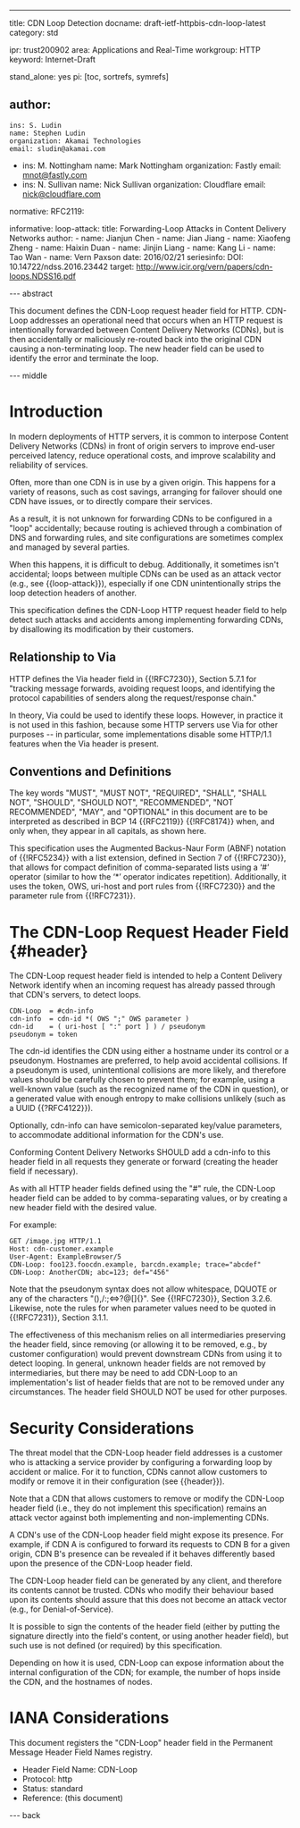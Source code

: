 ---
title: CDN Loop Detection
docname: draft-ietf-httpbis-cdn-loop-latest
category: std

ipr: trust200902
area: Applications and Real-Time
workgroup: HTTP
keyword: Internet-Draft

stand_alone: yes
pi: [toc, sortrefs, symrefs]

author:
 -
    ins: S. Ludin
    name: Stephen Ludin
    organization: Akamai Technologies
    email: sludin@akamai.com
 -
    ins: M. Nottingham
    name: Mark Nottingham
    organization: Fastly
    email: mnot@fastly.com
 -
    ins: N. Sullivan
    name: Nick Sullivan
    organization: Cloudflare
    email: nick@cloudflare.com

normative:
  RFC2119:

informative:
  loop-attack:
    title: Forwarding-Loop Attacks in Content Delivery Networks
    author:
    - name: Jianjun Chen
    - name: Jian Jiang
    - name: Xiaofeng Zheng
    - name: Haixin Duan
    - name: Jinjin Liang
    - name: Kang Li
    - name: Tao Wan
    - name: Vern Paxson
    date: 2016/02/21
    seriesinfo:
      DOI: 10.14722/ndss.2016.23442
    target: http://www.icir.org/vern/papers/cdn-loops.NDSS16.pdf



--- abstract

This document defines the CDN-Loop request header field for HTTP. CDN-Loop addresses an operational
need that occurs when an HTTP request is intentionally forwarded between Content Delivery Networks
(CDNs), but is then accidentally or maliciously re-routed back into the original CDN causing a
non-terminating loop. The new header field can be used to identify the error and terminate the loop.

--- middle

# Introduction

In modern deployments of HTTP servers, it is common to interpose Content Delivery Networks (CDNs)
in front of origin servers to improve end-user perceived latency, reduce operational costs, and
improve scalability and reliability of services.

Often, more than one CDN is in use by a given origin. This happens for a variety of reasons, such
as cost savings, arranging for failover should one CDN have issues, or to directly compare their
services.

As a result, it is not unknown for forwarding CDNs to be configured in a "loop" accidentally;
because routing is achieved through a combination of DNS and forwarding rules, and site
configurations are sometimes complex and managed by several parties.

When this happens, it is difficult to debug. Additionally, it sometimes isn't accidental; loops
between multiple CDNs can be used as an attack vector (e.g., see {{loop-attack}}), especially if one
CDN unintentionally strips the loop detection headers of another.

This specification defines the CDN-Loop HTTP request header field to help detect such attacks and accidents among implementing forwarding CDNs, by disallowing its modification by their customers.


## Relationship to Via

HTTP defines the Via header field in {{!RFC7230}}, Section 5.7.1 for "tracking message forwards,
avoiding request loops, and identifying the protocol capabilities of senders along the
request/response chain."

In theory, Via could be used to identify these loops. However, in practice it is not used in this
fashion, because some HTTP servers use Via for other purposes -- in particular, some
implementations disable some HTTP/1.1 features when the Via header is present.


## Conventions and Definitions

The key words "MUST", "MUST NOT", "REQUIRED", "SHALL", "SHALL NOT", "SHOULD", "SHOULD NOT",
"RECOMMENDED", "NOT RECOMMENDED", "MAY", and "OPTIONAL" in this document are to be interpreted as
described in BCP 14 {{RFC2119}} {{!RFC8174}} when, and only when, they appear in all capitals, as
shown here.

This specification uses the Augmented Backus-Naur Form (ABNF) notation of {{!RFC5234}} with a list
extension, defined in Section 7 of {{!RFC7230}}, that allows for compact definition of
comma-separated lists using a ‘#’ operator (similar to how the ‘*’ operator indicates repetition).
Additionally, it uses the token, OWS, uri-host and port rules from {{!RFC7230}} and the parameter
rule from {{!RFC7231}}.


# The CDN-Loop Request Header Field {#header}

The CDN-Loop request header field is intended to help a Content Delivery Network identify when an incoming request has already passed through that CDN's servers, to detect loops.

~~~ abnf
CDN-Loop  = #cdn-info
cdn-info  = cdn-id *( OWS ";" OWS parameter )
cdn-id    = ( uri-host [ ":" port ] ) / pseudonym
pseudonym = token
~~~

The cdn-id identifies the CDN using either a hostname under its control or a pseudonym. Hostnames
are preferred, to help avoid accidental collisions. If a pseudonym is used, unintentional collisions are more likely, and therefore values should be carefully chosen to prevent them; for example, using a well-known value (such as the recognized name of the CDN in question), or a generated value with enough entropy to make collisions unlikely (such as a UUID {{?RFC4122}}).

Optionally, cdn-info can have semicolon-separated key/value parameters, to accommodate additional
information for the CDN's use.

Conforming Content Delivery Networks SHOULD add a cdn-info to this header field in all requests they
generate or forward (creating the header field if necessary).

As with all HTTP header fields defined using the "#" rule, the CDN-Loop header field can be added to by comma-separating values, or by creating a new header field with the desired value.

For example:

~~~ example
GET /image.jpg HTTP/1.1
Host: cdn-customer.example
User-Agent: ExampleBrowser/5
CDN-Loop: foo123.foocdn.example, barcdn.example; trace="abcdef"
CDN-Loop: AnotherCDN; abc=123; def="456"

~~~

Note that the pseudonym syntax does not allow whitespace, DQUOTE or any of the characters
"(),/:;<=>?@[\]{}". See {{!RFC7230}}, Section 3.2.6. Likewise, note the rules for when parameter
values need to be quoted in {{!RFC7231}}, Section 3.1.1.

The effectiveness of this mechanism relies on all intermediaries preserving the header field, since
removing (or allowing it to be removed, e.g., by customer configuration) would prevent downstream
CDNs from using it to detect looping. In general, unknown header fields are not removed by
intermediaries, but there may be need to add CDN-Loop to an implementation's list of header fields
that are not to be removed under any circumstances. The header field SHOULD NOT be used for other
purposes.

# Security Considerations

The threat model that the CDN-Loop header field addresses is a customer who is attacking a service
provider by configuring a forwarding loop by accident or malice. For it to function, CDNs cannot
allow customers to modify or remove it in their configuration (see {{header}}).

Note that a CDN that allows customers to remove or modify the CDN-Loop header field (i.e., they do
not implement this specification) remains an attack vector against both implementing and
non-implementing CDNs.

A CDN's use of the CDN-Loop header field might expose its presence. For example, if CDN A is configured to forward its requests to CDN B for a given origin, CDN B's presence can be revealed if it behaves differently based upon the presence of the CDN-Loop header field.

The CDN-Loop header field can be generated by any client, and therefore its contents cannot be
trusted. CDNs who modify their behaviour based upon its contents should assure that this does not
become an attack vector (e.g., for Denial-of-Service).

It is possible to sign the contents of the header field (either by putting the signature directly
into the field's content, or using another header field), but such use is not defined (or required)
by this specification.

Depending on how it is used, CDN-Loop can expose information about the internal configuration of the CDN; for example, the number of hops inside the CDN, and the hostnames of nodes.


# IANA Considerations

This document registers the "CDN-Loop" header field in the Permanent Message Header Field Names registry.

* Header Field Name: CDN-Loop
* Protocol: http
* Status: standard
* Reference: (this document)


--- back


